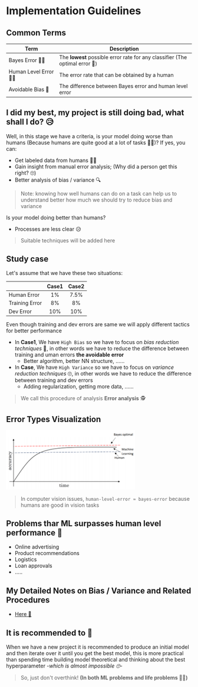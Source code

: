 # Implementation Guidelines 

## Common Terms

| Term                 | Description                                    |
| -------------------- | ---------------------------------------------- |
| Bayes Error 👩‍🎓       |  The **lowest** possible error rate for any classifier (The optimal error 🤔) |
| Human Level Error 👩‍🏫 |  The error rate that can be obtained by a human |
| Avoidable Bias 👮‍    |  The difference between Bayes error and human level error |

## I did my best, my project is still doing bad, what shall I do? 😥
Well, in this stage we have a criteria, is your model doing worse than humans (Because humans are quite good at a lot of tasks 👩‍🎓)? If yes, you can:
* Get labeled data from humans 👩‍🏫
* Gain insight from manual error analysis; (Why did a person get this right? 🙄) 
* Better analysis of bias / variance 🔍

> Note: knowing how well humans can do on a task can help us to understand better how much we should try to reduce bias and variance  

Is your model doing better than humans?

* Processes are less clear 😥

> Suitable techniques will be added here

## Study case
Let's assume that we have these two situations:

|                    | Case1      | Case2    | 
| ------------------ | :--------: | :------: |
| Human Error        | 1%         | 7.5%     |     
| Training Error     | 8%         | 8%       |
| Dev Error          | 10%        | 10%      |

Even though training and dev errors are same we will apply different tactics for better performance
* In **Case1**, We have `High Bias` so we have to focus on _bias reduction techniques_ 🤔, in other words we have to reduce the difference between training and uman errors **the avoidable error**
  * Better algorithm, better NN structure, ......
* In **Case**, We have `High Variance` so we have to focus on _variance reduction techniques_ 🙄, in other words we have to reduce the difference between training and dev errors
  * Adding regularization, getting more data, ......

> We call this procedure of analysis **Error analysis** 🕵️‍

## Error Types Visualization

<img src="../res/ErrorTypes.png" width="350"  />

> In computer vision issues, `human-level-error ≈ bayes-error` because humans are good in vision tasks


## Problems thar ML surpasses human level performance 🤗
* Online advertising
* Product recommendations
* Logistics
* Loan approvals
* .....

## My Detailed Notes on Bias / Variance and Related Procedures
* [Here 🐾](../0-NNConcepts/4-PracticalAspects.md)

## It is recommended to 👀
When we have a new project it is recommended to produce an initial model and then iterate over it until you get the best model, this is more practical than spending time building model theoretical and thinking about the best hyperparameter *-which is almost impossible 🙄-*

> So, just don't overthink! **(In both ML problems and life problems 🤗🙆‍)**


